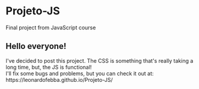 # Projeto-JS
Final project from JavaScript course

<h2>Hello everyone!</h2>

<p>I've decided to post this project. The CSS is something that's really taking a long time, but, the JS is functional!<br> I'll fix some bugs and problems, but you can check it out at: https://leonardofebba.github.io/Projeto-JS/</p>
